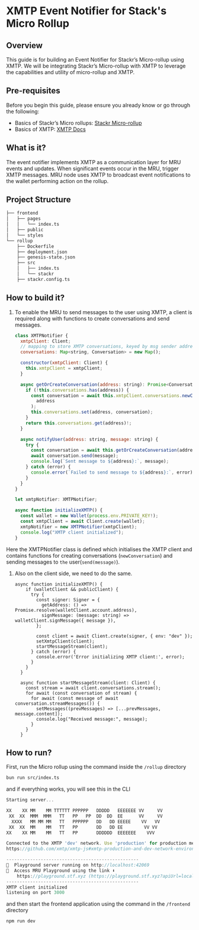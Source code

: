 # XMTP Event Notifier for Stack's Micro Rollup

## Overview

This guide is for building an Event Notifier for Stackr’s Micro-rollup using XMTP. We will be integrating Stackr’s Micro-rollup with XMTP to leverage the capabilities and utility of micro-rollup and XMTP.

## Pre-requisites

Before you begin this guide, please ensure you already know or go through the following:

- Basics of Stackr’s Micro rollups: [Stackr Micro-rollup](https://docs.stf.xyz/build/zero-to-one/getting-started)
- Basics of XMTP:  [XMTP Docs](https://docs.xmtp.org/)

## What is it?

The event notifier implements XMTP as a communication layer for MRU events and updates. When significant events occur in the MRU, trigger XMTP messages. MRU node uses XMTP to broadcast event notifications to the wallet performing action on the rollup.

## **Project Structure**

```markdown
├── frontend
│   ├── pages
│   │   └── index.ts
│   ├── public
│   └── styles
└── rollup
    ├── Dockerfile
    ├── deployment.json
    ├── genesis-state.json
    ├── src
    │   ├── index.ts
    │   └── stackr
    ├── stackr.config.ts
```

## How to build it?

1. To enable the MRU to send messages to the user using XMTP, a client is required along with functions to create conversations and send messages.
    
    ```jsx
    class XMTPNotifier {
      xmtpClient: Client;
      // mapping to store XMTP conversations, keyed by msg sender address.
      conversations: Map<string, Conversation> = new Map();
    
      constructor(xmtpClient: Client) {
        this.xmtpClient = xmtpClient;
      }
    
      async getOrCreateConversation(address: string): Promise<Conversation> {
        if (!this.conversations.has(address)) {
          const conversation = await this.xmtpClient.conversations.newConversation(
            address
          );
          this.conversations.set(address, conversation);
        }
        return this.conversations.get(address)!;
      }
    
      async notifyUser(address: string, message: string) {
        try {
          const conversation = await this.getOrCreateConversation(address);
          await conversation.send(message);
          console.log(`Sent message to ${address}:`, message);
        } catch (error) {
          console.error(`Failed to send message to ${address}:`, error);
        }
      }
    }
    
    let xmtpNotifier: XMTPNotifier;
    
    async function initializeXMTP() {
      const wallet = new Wallet(process.env.PRIVATE_KEY!);
      const xmtpClient = await Client.create(wallet);
      xmtpNotifier = new XMTPNotifier(xmtpClient);
      console.log("XMTP client initialized");
    }
    ```
    

Here the XMTPNotifier class is defined which initialises the XMTP client and contains functions for creating conversations (`newConversation`) and sending messages to `the` user(`send(message)`).

1. Also on the client side, we need to do the same.
    
    ```tsx
    async function initializeXMTP() {
        if (walletClient && publicClient) {
          try {
            const signer: Signer = {
              getAddress: () => Promise.resolve(walletClient.account.address),
              signMessage: (message: string) => walletClient.signMessage({ message }),
            };
    
            const client = await Client.create(signer, { env: "dev" });
            setXmtpClient(client);
            startMessageStream(client);
          } catch (error) {
            console.error('Error initializing XMTP client:', error);
          }
        }
      }
    
      async function startMessageStream(client: Client) {
        const stream = await client.conversations.stream();
        for await (const conversation of stream) {
          for await (const message of await conversation.streamMessages()) {
            setMessages((prevMessages) => [...prevMessages, message.content]);
            console.log("Received message:", message);
          }
        }
      }
    ```
    

## How to run?

First, run the Micro rollup using the command inside the `/rollup` directory

```markdown
bun run src/index.ts
```

and if everything works, you will see this in the CLI

```jsx
Starting server...

XX    XX MM    MM TTTTTT PPPPPP   DDDDD   EEEEEEE VV     VV
 XX  XX  MMM  MMM   TT   PP   PP  DD  DD  EE      VV     VV
  XXXX   MM MM MM   TT   PPPPPP   DD   DD EEEEE    VV   VV
 XX  XX  MM    MM   TT   PP       DD   DD EE        VV VV
XX    XX MM    MM   TT   PP       DDDDDD  EEEEEEE    VVV

Connected to the XMTP 'dev' network. Use 'production' for production messages.
https://github.com/xmtp/xmtp-js#xmtp-production-and-dev-network-environments

--------------------------------------------------
🚀  Playground server running on http://localhost:42069
🛝  Access MRU Playground using the link ⬇️
	https://playground.stf.xyz (https://playground.stf.xyz?apiUrl=localhost:42069)
--------------------------------------------------
XMTP client initialized
listening on port 3000
```

and then start the frontend application using the command in the `/frontend` directory

```jsx
npm run dev
```